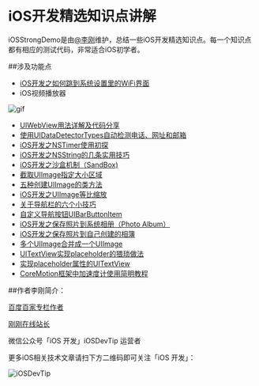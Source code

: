 # iOS开发精选知识点讲解

iOSStrongDemo是由[@李刚](http://weibo.com/1858520423/profile?topnav=1&wvr=6)维护，总结一些iOS开发精选知识点。每一个知识点都有相应的测试代码，非常适合iOS初学者。

##涉及功能点



* [iOS开发之如何跳到系统设置里的WiFi界面](http://www.superqq.com/blog/2015/11/30/jump-to-setting-wifi/)
* iOS视频播放器

![gif](https://github.com/worldligang/iOSStrongDemo/blob/master/Source/video.gif)

* [UIWebView用法详解及代码分享](http://www.superqq.com/blog/2015/07/08/uiwebviewyong-fa-xiang-jie/)
* [使用UIDataDetectorTypes自动检测电话、网址和邮箱](http://www.superqq.com/blog/2015/07/09/shi-yong-uidatadetectortypeszi-dong-jian-ce-dian-hua-,-wang-zhi-he-you-xiang/)
* [iOS开发之NSTimer使用初探](http://www.superqq.com/blog/2015/07/10/ioskai-fa-zhi-nstimershi-yong-chu-tan/) 
* [iOS开发之NSString的几条实用技巧](http://www.superqq.com/blog/2015/07/11/ioskai-fa-zhi-nsstringde-ji-tiao-shi-yong-ji-qiao/)
* [iOS开发之沙盒机制（SandBox)](http://www.superqq.com/blog/2015/07/20/ioskai-fa-zhi-sha-he-ji-zhi-%28sandbox/)
* [截取UIImage指定大小区域](http://www.superqq.com/blog/2015/07/26/jie-qu-uiimagezhi-ding-da-xiao-qu-yu/)
* [五种创建UIImage的类方法](http://www.superqq.com/blog/2015/07/28/four-create-uiimage-method/)
* [iOS开发之UIImage等比缩放](http://www.superqq.com/blog/2015/07/29/uiimage-geometric-zoom/)
* [关于导航栏的六个小技巧](http://www.superqq.com/blog/2015/07/30/six-tips-on-navigation-bar/)
* [自定义导航按钮UIBarButtonItem](http://www.superqq.com/blog/2015/08/02/custom-navigation-button-uibarbuttonitem/)
* [iOS开发之保存照片到系统相册（Photo Album）](http://www.superqq.com/blog/2015/08/03/ioskai-fa-zhi-bao-cun-zhao-pian-dao-xi-tong-xiang-ce-%28photo-album%29/)
* [iOS开发之保存照片到自己创建的相簿](http://www.superqq.com/blog/2015/08/04/save-photo-to-own-album/)
* [多个UIImage合并成一个UIImage](http://www.superqq.com/blog/2015/08/05/multiple-uiimage-merged/)
* [UITextView实现placeholder的猥琐做法](http://www.superqq.com/blog/2015/08/06/uitextview-placeholder-practice/)
* [实现placeholder属性的UITextView](http://www.superqq.com/blog/2015/08/07/implement-uitextview-placeholder/)
* [CoreMotion框架中加速度计使用简明教程](http://www.superqq.com/blog/2015/08/10/coremotion-framework-use-accelerometer/)


##作者李刚简介：

[百度百家专栏作者](http://worldligang.baijia.baidu.com/)

[刚刚在线站长](http://www.superqq.com/)

微信公众号「iOS 开发」iOSDevTip 运营者

更多iOS相关技术文章请扫下方二维码即可关注「iOS 开发」：

![iOSDevTip](http://images.90159.com/icon/iOSDevTip.jpg)    